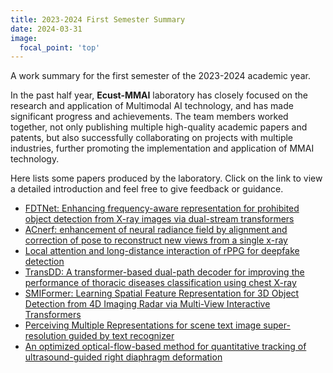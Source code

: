 ```yaml
---
title: 2023-2024 First Semester Summary
date: 2024-03-31
image:
  focal_point: 'top'
---
```


A work summary for the first semester of the 2023-2024 academic year.

<!--more-->

In the past half year, **Ecust-MMAI**  laboratory has closely focused on the research and application of Multimodal AI technology, and has made significant progress and achievements. The team members worked together, not only publishing multiple high-quality academic papers and patents, but also successfully collaborating on projects with multiple industries, further promoting the implementation and application of MMAI technology.

Here lists some papers produced by the laboratory. Click on the link to view a detailed introduction and feel free to give feedback or guidance.

- [FDTNet: Enhancing frequency-aware representation for prohibited object detection from X-ray images via dual-stream transformers](https://ecust-mmai.netlify.app/publication/zhuzm-2024-fdtnet/)
- [ACnerf: enhancement of neural radiance field by alignment and correction of pose to reconstruct new views from a single x-ray](https://ecust-mmai.netlify.app/publication/sunmc-2024-acnerf/)
- [Local attention and long-distance interaction of rPPG for deepfake detection](https://ecust-mmai.netlify.app/publication/wujh-2024-local/)
- [TransDD: A transformer-based dual-path decoder for improving the performance of thoracic diseases classification using chest X-ray](https://ecust-mmai.netlify.app/publication/jiangxb-2024-transdd/)
- [SMIFormer: Learning Spatial Feature Representation for 3D Object Detection from 4D Imaging Radar via Multi-View Interactive Transformers](https://ecust-mmai.netlify.app/publication/zhuzm-2023-smiformer/)
- [Perceiving Multiple Representations for scene text image super-resolution guided by text recognizer](https://ecust-mmai.netlify.app/publication/shiq-2023-perceiving/)
- [An optimized optical-flow-based method for quantitative tracking of ultrasound-guided right diaphragm deformation](https://ecust-mmai.netlify.app/publication/zhangq-2023-anoptimized/)
